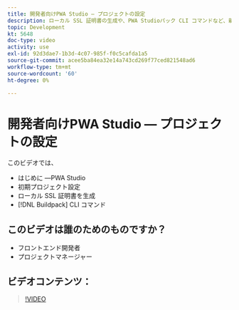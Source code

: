 ```yaml
---
title: 開発者向けPWA Studio — プロジェクトの設定
description: ローカル SSL 証明書の生成や、PWA Studioパック CLI コマンドなど、新しいビルドプロジェクトの概要を説明します。
topic: Development
kt: 5648
doc-type: video
activity: use
exl-id: 92d3dae7-1b3d-4c07-985f-f0c5cafda1a5
source-git-commit: acee5ba84ea32e14a743cd269f77ced821548ad6
workflow-type: tm+mt
source-wordcount: '60'
ht-degree: 0%

---
```


# 開発者向けPWA Studio — プロジェクトの設定

このビデオでは、

- はじめに —PWA Studio
- 初期プロジェクト設定
- ローカル SSL 証明書を生成
- [!DNL Buildpack] CLI コマンド

## このビデオは誰のためのものですか？

- フロントエンド開発者
- プロジェクトマネージャー

## ビデオコンテンツ：

>[!VIDEO](https://video.tv.adobe.com/v/35719?quality=12&learn=on)
